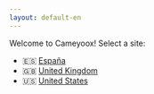 ```yaml
---
layout: default-en
---
```


<p>Welcome to Cameyoox! Select a site:</p>

<div class="tiles">
<ul>
	<li>🇪🇸 <a class="" href="#" id="es">España</a></li>
	<li>🇬🇧 <a href="#" id="uk">United Kingdom</a></li>
	<li>🇺🇸 <a class="" href="#" id="us">United States</a></li>
</ul>
</div>

<script>
	$('#es').on( "click", function() {
		$.cookie('country', 'es');
		window.location.href = "es/index.html";
	});

	$('#uk').on( "click", function() {
		$.cookie('country', 'uk');
		window.location.href = "uk/index.html";
	});

	$('#us').on( "click", function() {
		$.cookie('country', 'us');
		window.location.href = "us/index.html";
	});

	$(document).ready(function() {
		var country = $.cookie("country");
		if(country != null) {
			window.location = country + '/index.html'
		}
	});
</script>	